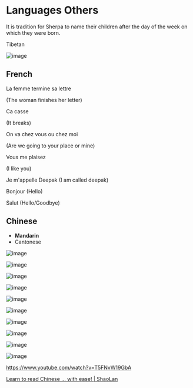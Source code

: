 # Languages Others

It is tradition for Sherpa to name their children after the day of the week on which they were born.

Tibetan

![image](media/Languages-Others-image1.png)

## French

La femme termine sa lettre

(The woman finishes her letter)

Ca casse

(It breaks)

On va chez vous ou chez moi

(Are we going to your place or mine)

Vous me plaisez

(I like you)

Je m'appelle Deepak (I am called deepak)

Bonjour (Hello)

Salut (Hello/Goodbye)

## Chinese

- **Mandarin**
- Cantonese

![image](media/Languages-Others-image2.png)

![image](media/Languages-Others-image3.png)

![image](media/Languages-Others-image4.png)

![image](media/Languages-Others-image5.png)

![image](media/Languages-Others-image6.png)

![image](media/Languages-Others-image7.png)

![image](media/Languages-Others-image8.png)

![image](media/Languages-Others-image9.png)

![image](media/Languages-Others-image10.png)

![image](media/Languages-Others-image11.png)

<https://www.youtube.com/watch?v=T5FNvW19GbA>

[Learn to read Chinese ... with ease! | ShaoLan](https://www.youtube.com/watch?v=troxvPRmZm8&ab_channel=TED)

